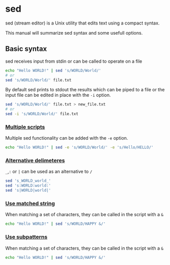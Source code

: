 # sed

sed (stream editor) is a Unix utility that edits text using a compact syntax.

This manual will summarize sed syntax and some usefull options.

## Basic syntax

<!-- ### Input / Output -->

sed receives input from stdin or can be called to operate on a file

```bash
echo "Hello WORLD!" | sed 's/WORLD/World/'
# or
sed 's/WORLD/World/' file.txt
```

By default sed prints to stdout the results which can be piped to a file or the input file can be edited in place with the `-i` option.

```bash
sed 's/WORLD/World/' file.txt > new_file.txt
# or
sed -i 's/WORLD/World/' file.txt
```

### <ins>Multiple scripts</ins>

Multiple sed functionality can be added with the `-e` option.

```bash
echo "Hello WORLD!" | sed -e 's/WORLD/World/' -e 's/Hello/HELLO/'
```

### <ins>Alternative delimeteres</ins>

`_`,`:` or `|` can be used as an alternative to `/`

```bash
sed 's_WORLD_world_'
sed 's:WORLD:world:'
sed 's|WORLD|world|'
```

### <ins>Use matched string</ins>

When matching a set of characters, they can be called in the script with a `&`

```bash
echo "Hello WORLD!" | sed 's/WORLD/HAPPY &/'
```

### <ins>Use subpatterns</ins>

When matching a set of characters, they can be called in the script with a `&`

```bash
echo "Hello WORLD!" | sed 's/WORLD/HAPPY &/'
```